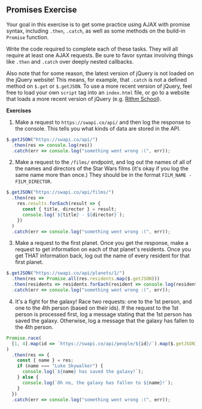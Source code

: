 ## Promises Exercise

Your goal in this exercise is to get some practice using AJAX with promise syntax, including `.then`, `.catch`, as well as some methods on the build-in `Promise` function.

Write the code required to complete each of these tasks. They will all require at least one AJAX requests. Be sure to favor syntax involving things like `.then` and `.catch` over deeply nested callbacks.

Also note that for some reason, the latest version of jQuery is not loaded on the jQuery website! This means, for example, that `.catch` is not a defined method on `$.get` or `$.getJSON`. To use a more recent version of jQuery, feel free to load your own `script` tag into an `index.html` file, or go to a website that loads a more recent version of jQuery (e.g. [Rithm School](https://www.rithmschool.com)).

**Exercises**

1.  Make a request to `https://swapi.co/api/` and then log the response to the console. This tells you what kinds of data are stored in the API.

```js
$.getJSON("https://swapi.co/api/")
  .then(res => console.log(res))
  .catch(err => console.log("something went wrong :(", err));
```

2.  Make a request to the `/films/` endpoint, and log out the names of all of the names and directors of the Star Wars films (it's okay if you log the same name more than once.) They should be in the format `FILM_NAME - FILM_DIRECTOR`.

```js
$.getJSON("https://swapi.co/api/films/")
  .then(res =>
    res.results.forEach(result => {
      const { title, director } = result;
      console.log(`${title} - ${director}`);
    })
  )
  .catch(err => console.log("something went wrong :(", err));
```

3.  Make a request to the first planet. Once you get the response, make a request to get information on each of that planet's residents. Once you get THAT information back, log out the name of every resident for that first planet.

```js
$.getJSON("https://swapi.co/api/planets/1/")
  .then(res => Promise.all(res.residents.map($.getJSON)))
  .then(residents => residents.forEach(resident => console.log(resident.name)))
  .catch(err => console.log("something went wrong :(", err));
```

4.  It's a fight for the galaxy! Race two requests: one to the 1st person, and one to the 4th person (based on their ids). If the request to the 1st person is processed first, log a message stating that the 1st person has saved the galaxy. Otherwise, log a message that the galaxy has fallen to the 4th person.

```js
Promise.race(
  [1, 4].map(id => `https://swapi.co/api/people/${id}/`).map($.getJSON)
)
  .then(res => {
    const { name } = res;
    if (name === "Luke Skywalker") {
      console.log(`${name} has saved the galaxy!`);
    } else {
      console.log(`Oh no, the galaxy has fallen to ${name}!`);
    }
  })
  .catch(err => console.log("something went wrong :(", err));
```

